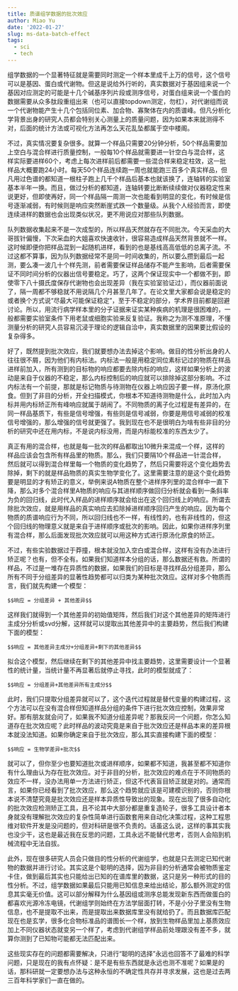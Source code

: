 ```yaml
---
title: 质谱组学数据的批次效应
author: Miao Yu
date: '2022-01-27'
slug: ms-data-batch-effect
tags:
  - sci
  - tech
---
```


组学数据的一个显著特征就是需要同时测定一个样本里成千上万的信号，这个信号可以是基因、蛋白或代谢物。但这是说给外行听的，真实数据对于基因组来说一个基因对应测定的可能是十几个碱基序列片段或测序信号，对蛋白组来说一个蛋白的数据需要从众多肽段重组出来（也可以直接topdown测定，勿杠），对代谢组而说一个代谢物能产生十几个包括同位素、加合物、寡聚体在内的质谱峰。但凡分析化学背景出身的研究人员都会特别关心测量上的质量问题，因为如果本来就测得不对，后面的统计方法或可视化方法再怎么天花乱坠都属于空中楼阁。

不过，真实情况要复杂很多。就算一个样品只需要20分钟分析，50个样品需要加上空白与混合样进行质量控制，一般每10个样品就需要进一针空白与混合样，这样实际要进样60个，考虑上每次进样前后都需要一些混合样来稳定柱效，这一批样品大概要跑24小时。每天50个样品连续跑一周也就能跑三百多个真实样品，但凡用过色谱的都知道一根柱子跑上几千个样品后基本也就该换了，连轴转的实验室基本半年一换。而且，做过分析的都知道，连轴转要比断断续续做对仪器稳定性来说更好，但即使再好，同一个样品隔一周测一次也能看到明显的变化，有时候是信号逐渐减弱，有时候则是响应突然断崖式跌一个数量级。从我个人经验而言，即使连续进样的数据也会出现类似状况，更不用说应对那些队列数据。

队列数据收集起来不是一次成型的，所以样品天然就存在不同批次。今天采血的大哥拔针偏慢，下次采血的大姐喜欢快速收针，很容易造成样品天然背景就不一样。这时候即便你把样品混到一起随机进样，看到的也是基线高高低低的总离子流。不过这都不算事，因为队列数据经常不是同一时间收集的，所以要么攒到最后一起测，要么凑一波几十个样先测，前者需要保证样品储存不能产生影响，后者需要保证不同时间分析的仪器出信号要稳定。巧了，这两个保证现实中一个都做不到，即使零下八十摄氏度保存代谢物也会出现差异（我在实验室验证过），而仪器前面说了，隔一周都不够稳就不用说隔几个月甚至几年了。在论文里大家都会说是稳定的或者换个方式说“尽最大可能保证稳定”，至于不稳定的部分，学术界目前都是回避讨论。所以，用流行病学样本里的分子证据来证实某种疾病的机理是很困难的，一般都需要实验室条件下用老鼠或细胞实验来反复验证。我称之为测不准原理，不懂测量分析的研究人员容易沉浸于理论的逻辑自洽中，真实数据里的因果要比假设的复杂得多。

好了，既然提到批次效应，我们就要想办法去掉这个影响。做目的性分析出身的人往往很不屑，因为他们有内标法。内标法一般是用稳定同位素标记过的物质在样品进样前加入，所有测到的目标物的响应都要去除内标的响应，这样如果分析上的波动是来自于仪器的不稳定，那么内标控制后的响应就可以排除掉这部分影响。不过内标法有一个前提，那就是标记物质与待测物在仪器上响应因子要一样，原汤化原食。但到了非目的分析，开全扫描模式，你根本不知道待测物是什么，此时加入内标并用内标矫正所有峰响应就属于胡闹了。不同物质的离子化过程是有差异的，在同一样品基质下，有些是信号增强，有些则是信号减弱，你要是用信号减弱的校准信号增强的，那么增强的信号就更强了。我到现在也不是很明白为啥有些非目的分析的研究中还在用内标，不是说内标没用，而是内标能校准的东西太少了。

真正有用的混合样，也就是每一批次的样品都取出10微升来混成一个样，这样的样品应该会包含所有样品里的物质。那么，我们只要隔10个样品进一针混合样，然后就可以得到混合样里每一个物质的变化趋势了，然后只需要将这个变化趋势去除掉，剩下的就是样品物质的真实生物学变化了。这里需要注意的是这个变化趋势要是明显的才有矫正的意义，举例来说A物质在整个进样序列里的混合样中一直下降，那么对多个混合样里A物质的响应与其进样顺序做回归分析就会看到一条斜率为负的回归线，此时代入样品的进样顺序就会给出在这个回归线上的响应。所谓去除批次效应，就是用样品的真实响应去扣除掉进样顺序回归产生的响应。因为每个物质的质谱响应行为不同，所以回归线也不一样，有线性的，也有非线性的，但这个回归线的物理意义就是来自于进样顺序或批次的影响。因此，如果你进样序列里有混合样，那么后面发现批次效应就可以用这种方式进行原汤化原食的矫正。

不过，有些实验数据过于莽撞，根本就没加入空白或混合样，这样有没有办法进行矫正呢？也有，但不全有。如果我们知道样本分组的话，那么数据还有救。所谓的样品，不过是一堆存在异质性的数据，如果我们的目标是寻找样品分组差异，那么所有不同于分组差异的显著性趋势都可以归类为某种批次效应。这样对多个物质而言，我们就先构建一个模型：

`$$响应 = 分组差异 + 其他差异$$`

这样我们就得到一个其他差异的初始值矩阵，然后我们对这个其他差异的矩阵进行主成分分析或svd分解，这样就可以提取出其他差异中的主要趋势，然后我们构建下面的模型：

`$$响应 = 其他差异主成分+分组差异+剩下的其他差异$$`

拟合这个模型，然后继续在剩下的其他差异中找主要趋势，这里需要设计一个显著性的统计量，当统计量不再显著后就停止寻找，此时的模型就成了：

`$$响应 = 分组差异+其他差异所有主成分$$`

此时，我们只提取分组差异就可以了，这个迭代过程就是替代变量的构建过程，这个方法可以在没有混合样但知道样品分组的条件下进行批次效应控制，效果非常好。那有朋友就会问了，如果我不知道分组差异呢？那我反问一个问题，你怎么知道存在批次效应呢？此时样品的波动究竟是来自于批次效应还是样品本来的差异根本就没法知道。如果你确定来自于批次效应，那么其实直接构建下面的模型：

`$$响应 = 生物学差异+批次$$`

就可以了，但你至少也要知道批次或进样顺序，如果都不知道，我甚至都不知道你有什么理由认为存在批次效应。对于非目的分析，批次效应的难点在于不同物质的效应不一样，没办法用单一方法进行矫正，但这不代表盲目矫正就是对的。通常而言，如果你已经看到了批次效应，那么这个趋势就应该是可建模识别的，否则你根本说不清楚究竟是批次效应还是样本异质性导致出的现象。现在出现了很多自动化的批次效应检测矫正工具，且不论其中大部分都是重复造轮子，很多工具设计者本身就没有理解批次效应的复杂性简单进行函数套用来自动化决策过程，这种工程思维对软件开发是没问题的，但对科研是很不负责的。话虽这么说，这样的事其实我也没少干，这也是最近我在反思的问题，工具永远不能替代思考，否则人会陷到机械流程中无法自拔。

此外，现在很多研究人员会只做目的性分析的代谢组学，也就是只去测定已知代谢物的数据并进行讨论。其实这是个聪明的选择，因为非目的分析通常会被物质鉴定卡住，做到最后其实也只能给出已知的在谱库里的数据，这只是另一种形式的目的性分析。不过，组学数据如果最后只能用已知信息来给出结论，那么额外测定的信息其实毫无价值。这可以部分解释为什么基因组或测序总能发现新东西而做蛋白的都喜欢光源冷冻电镜，代谢组学则始终在方法学层面打转，不是小分子里没有生物信息，也不是提取不出来，而是提取出来数据库里没有就给扔了。而且数据库匹配现在也是玄学，很多化合物标准品的谱图长一个样，放到生物样品里加上基质效应加上不同仪器状态就变另一个样了，考虑到代谢组学样品前处理跟没有差不多，就算你测到了已知物可能都无法匹配出来。

这些现实存在的问题都需要解决，只进行“聪明的选择”永远也回答不了最难的科学问题，只是现在的我有点怀疑：是不是有些东西就是永远也测不准呢？如果是的话，那科研就一定要想办法与这种永恒的不确定性共存并寻求发展，这也是过去两三百年科学家们一直在做的。
